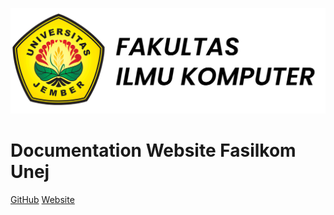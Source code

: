 ![logo](_media/icon.svg)

# Documentation Website Fasilkom Unej

[GitHub](https://github.com/varreldt/docs-fasilkom-unej/)
[Website](https://ilkom.unej.ac.id/)
